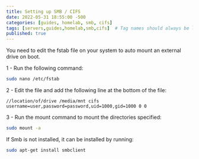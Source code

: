 ```yaml
---
title: Setting up SMB / CIFS
date: 2022-05-31 18:55:00 -500
categories: [guides, homelab, smb, cifs]
tags: [servers,guides,homelab,smb,cifs]  # Tag names should always be lowercase
published: true
---
```


You need to edit the fstab file on your system to auto mount an external drive on boot.

1 - Run the following command:

```bash
sudo nano /etc/fstab
```
2 - Edit the file and add the following line at the bottom of the file:

```
//location/of/drive /media/mnt cifs username=user,password=password,uid=1000,gid=1000 0 0
```
3 - Run the mount command to mount the directories specified:
```bash
sudo mount -a
```

If Smb is not installed, it can be installed by running:

```bash
sudo apt-get install smbclient
```